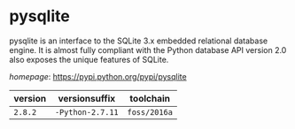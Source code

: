 # pysqlite

pysqlite is an interface to the SQLite 3.x embedded relational database engine.  It is almost fully compliant with the Python database API version 2.0 also exposes the unique features of SQLite.

*homepage*: <https://pypi.python.org/pypi/pysqlite>

version | versionsuffix | toolchain
--------|---------------|----------
``2.8.2`` | ``-Python-2.7.11`` | ``foss/2016a``
